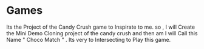 # Games
Its the Project of the Candy Crush game to Inspirate to me. so , I will Create the Mini Demo Cloning project of the candy crush and then am I will Call this Name " Choco Match " . Its very to Intersecting to Play this game.

